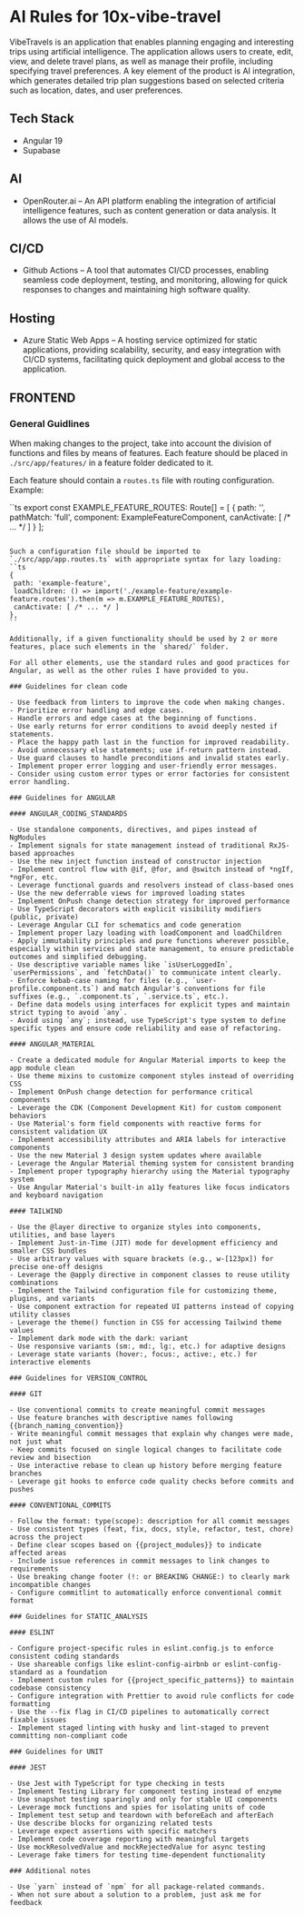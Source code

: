 # AI Rules for 10x-vibe-travel

VibeTravels is an application that enables planning engaging and interesting trips using artificial intelligence. The application allows users to create, edit, view, and delete travel plans, as well as manage their profile, including specifying travel preferences. A key element of the product is AI integration, which generates detailed trip plan suggestions based on selected criteria such as location, dates, and user preferences.

## Tech Stack
- Angular 19
- Supabase 

## AI
- OpenRouter.ai – An API platform enabling the integration of artificial intelligence features, such as content generation or data analysis. It allows the use of AI models.

## CI/CD
- Github Actions – A tool that automates CI/CD processes, enabling seamless code deployment, testing, and monitoring, allowing for quick responses to changes and maintaining high software quality.

## Hosting
- Azure Static Web Apps – A hosting service optimized for static applications, providing scalability, security, and easy integration with CI/CD systems, facilitating quick deployment and global access to the application.

## FRONTEND

### General Guidlines

When making changes to the project, take into account the division of functions and files by means of features. Each feature should be placed in `./src/app/features/` in a feature folder dedicated to it.

Each feature should contain a `routes.ts` file with routing configuration. Example:

``ts
export const EXAMPLE_FEATURE_ROUTES: Route[] = [
 {
 path: '',
 pathMatch: 'full',
 component: ExampleFeatureComponent,
 canActivate: [ /* ... */ ]
 }
];
```

Such a configuration file should be imported to `./src/app/app.routes.ts` with appropriate syntax for lazy loading: 
``ts
{
 path: 'example-feature',
 loadChildren: () => import('./example-feature/example-feature.routes').then(m => m.EXAMPLE_FEATURE_ROUTES),
 canActivate: [ /* ... */ ]
},
``

Additionally, if a given functionality should be used by 2 or more features, place such elements in the `shared/` folder.

For all other elements, use the standard rules and good practices for Angular, as well as the other rules I have provided to you.

### Guidelines for clean code

- Use feedback from linters to improve the code when making changes.
- Prioritize error handling and edge cases.
- Handle errors and edge cases at the beginning of functions.
- Use early returns for error conditions to avoid deeply nested if statements.
- Place the happy path last in the function for improved readability.
- Avoid unnecessary else statements; use if-return pattern instead.
- Use guard clauses to handle preconditions and invalid states early.
- Implement proper error logging and user-friendly error messages.
- Consider using custom error types or error factories for consistent error handling.

### Guidelines for ANGULAR

#### ANGULAR_CODING_STANDARDS

- Use standalone components, directives, and pipes instead of NgModules
- Implement signals for state management instead of traditional RxJS-based approaches
- Use the new inject function instead of constructor injection
- Implement control flow with @if, @for, and @switch instead of *ngIf, *ngFor, etc.
- Leverage functional guards and resolvers instead of class-based ones
- Use the new deferrable views for improved loading states
- Implement OnPush change detection strategy for improved performance
- Use TypeScript decorators with explicit visibility modifiers (public, private)
- Leverage Angular CLI for schematics and code generation
- Implement proper lazy loading with loadComponent and loadChildren
- Apply immutability principles and pure functions wherever possible, especially within services and state management, to ensure predictable outcomes and simplified debugging.
- Use descriptive variable names like `isUserLoggedIn`, `userPermissions`, and `fetchData()` to communicate intent clearly.
- Enforce kebab-case naming for files (e.g., `user-profile.component.ts`) and match Angular's conventions for file suffixes (e.g., `.component.ts`, `.service.ts`, etc.).
- Define data models using interfaces for explicit types and maintain strict typing to avoid `any`.
- Avoid using `any`; instead, use TypeScript's type system to define specific types and ensure code reliability and ease of refactoring.

#### ANGULAR_MATERIAL

- Create a dedicated module for Angular Material imports to keep the app module clean
- Use theme mixins to customize component styles instead of overriding CSS
- Implement OnPush change detection for performance critical components
- Leverage the CDK (Component Development Kit) for custom component behaviors
- Use Material's form field components with reactive forms for consistent validation UX
- Implement accessibility attributes and ARIA labels for interactive components
- Use the new Material 3 design system updates where available
- Leverage the Angular Material theming system for consistent branding
- Implement proper typography hierarchy using the Material typography system
- Use Angular Material's built-in a11y features like focus indicators and keyboard navigation

#### TAILWIND

- Use the @layer directive to organize styles into components, utilities, and base layers
- Implement Just-in-Time (JIT) mode for development efficiency and smaller CSS bundles
- Use arbitrary values with square brackets (e.g., w-[123px]) for precise one-off designs
- Leverage the @apply directive in component classes to reuse utility combinations
- Implement the Tailwind configuration file for customizing theme, plugins, and variants
- Use component extraction for repeated UI patterns instead of copying utility classes
- Leverage the theme() function in CSS for accessing Tailwind theme values
- Implement dark mode with the dark: variant
- Use responsive variants (sm:, md:, lg:, etc.) for adaptive designs
- Leverage state variants (hover:, focus:, active:, etc.) for interactive elements

### Guidelines for VERSION_CONTROL

#### GIT

- Use conventional commits to create meaningful commit messages
- Use feature branches with descriptive names following {{branch_naming_convention}}
- Write meaningful commit messages that explain why changes were made, not just what
- Keep commits focused on single logical changes to facilitate code review and bisection
- Use interactive rebase to clean up history before merging feature branches
- Leverage git hooks to enforce code quality checks before commits and pushes

#### CONVENTIONAL_COMMITS

- Follow the format: type(scope): description for all commit messages
- Use consistent types (feat, fix, docs, style, refactor, test, chore) across the project
- Define clear scopes based on {{project_modules}} to indicate affected areas
- Include issue references in commit messages to link changes to requirements
- Use breaking change footer (!: or BREAKING CHANGE:) to clearly mark incompatible changes
- Configure commitlint to automatically enforce conventional commit format

### Guidelines for STATIC_ANALYSIS

#### ESLINT

- Configure project-specific rules in eslint.config.js to enforce consistent coding standards
- Use shareable configs like eslint-config-airbnb or eslint-config-standard as a foundation
- Implement custom rules for {{project_specific_patterns}} to maintain codebase consistency
- Configure integration with Prettier to avoid rule conflicts for code formatting
- Use the --fix flag in CI/CD pipelines to automatically correct fixable issues
- Implement staged linting with husky and lint-staged to prevent committing non-compliant code

### Guidelines for UNIT

#### JEST

- Use Jest with TypeScript for type checking in tests
- Implement Testing Library for component testing instead of enzyme
- Use snapshot testing sparingly and only for stable UI components
- Leverage mock functions and spies for isolating units of code
- Implement test setup and teardown with beforeEach and afterEach
- Use describe blocks for organizing related tests
- Leverage expect assertions with specific matchers
- Implement code coverage reporting with meaningful targets
- Use mockResolvedValue and mockRejectedValue for async testing
- Leverage fake timers for testing time-dependent functionality

### Additional notes

- Use `yarn` instead of `npm` for all package-related commands.
- When not sure about a solution to a problem, just ask me for feedback